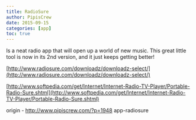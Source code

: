 ```yaml
---
title: RadioSure
author: PipisCrew
date: 2015-09-15
categories: [app]
toc: true
---
```


Is a neat radio app that will open up a world of new music. This great little tool is now in its 2nd version, and it just keeps getting better!

[http://www.radiosure.com/downloadz/downloadz-select/](http://www.radiosure.com/downloadz/downloadz-select/)

[http://www.softpedia.com/get/Internet/Internet-Radio-TV-Player/Portable-Radio-Sure.shtml](http://www.softpedia.com/get/Internet/Internet-Radio-TV-Player/Portable-Radio-Sure.shtml)

origin - http://www.pipiscrew.com/?p=1948 app-radiosure